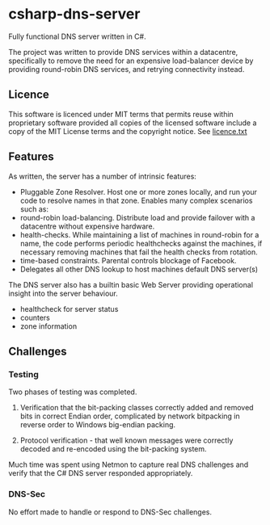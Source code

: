 # csharp-dns-server

Fully functional DNS server written in C#.

The project was written to provide DNS services within a datacentre, specifically to remove the need for an expensive load-balancer device by providing round-robin DNS services, and retrying connectivity instead.

## Licence
This software is licenced under MIT terms that permits reuse within proprietary software provided all copies of the licensed software include a copy of the MIT License terms and the copyright notice.  See [licence.txt](./licence.txt)

## Features

As written, the server has a number of intrinsic features:

 - Pluggable Zone Resolver.  Host one or more zones locally, and run your code to resolve names in that zone.  Enables many complex scenarios such as:
 - round-robin load-balancing.  Distribute load and provide failover with a datacentre without expensive hardware.
 - health-checks.  While maintaining a list of machines in round-robin for a name, the code performs periodic healthchecks against the machines, if necessary removing machines that fail the health checks from rotation.
 - time-based constraints. Parental controls blockage of Facebook.
 - Delegates all other DNS lookup to host machines default DNS server(s)

The DNS server also has a builtin basic Web Server providing operational insight into the server behaviour.
- healthcheck for server status
- counters
- zone information

## Challenges

### Testing

Two phases of testing was completed.
1) Verification that the bit-packing classes correctly added and removed bits in correct Endian order, complicated by network bitpacking in reverse order to Windows big-endian packing.

2) Protocol verification - that well known messages were correctly decoded and re-encoded using the bit-packing system.

Much time was spent using Netmon to capture real DNS challenges and verify that the C# DNS server responded appropriately.

### DNS-Sec
No effort made to handle or respond to DNS-Sec challenges.
